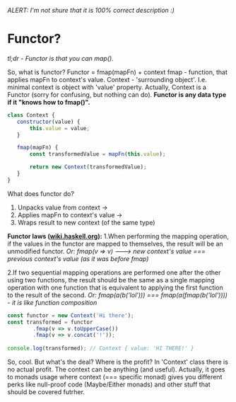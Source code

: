 *ALERT: I'm not shure that it is 100% correct description :)*
# Functor?
*tl;dr - Functor is that you can map().*

So, what is functor?
Functor = fmap(mapFn) + context
fmap - function, that applies mapFn to context's value.
Context - 'surrounding object'. I.e. minimal context is object with 'value' property.
Actually, Context is a Functor (sorry for confusing, but nothing can do).
__Functor is any data type if it "knows how to fmap()".__
 ```javascript
class Context {
    constructor(value) {
        this.value = value;
    }

    fmap(mapFn) {
        const transformedValue = mapFn(this.value);

        return new Context(transformedValue);
    }
}
```

 What does functor do?
 1. Unpacks value from context -> 
 2. Applies mapFn to context's value -> 
 3. Wraps result to new context (of the same type)

__Functor laws ([wiki.haskell.org](https://en.wikibooks.org/wiki/Haskell/The_Functor_class)):__
1.When performing the mapping operation, if the values in the functor are mapped to 
themselves, the result will be an unmodified functor.
*Or: fmap(v => v) ---> new context's value === previous context's value (as it was before fmap)*

2.If two sequential mapping operations are performed one after the other using two functions, the result 
should be the same as a single mapping operation with one function that is equivalent to applying the first
function to the result of the second.
*Or: fmap(a(b('lol'))) === fmap(a(fmap(b('lol')))) - it is like function composition*
```javascript
const functor = new Context('Hi there');
const transformed = functor
        .fmap(v => v.toUpperCase())
        .fmap(v => v.concat('!'));
        
console.log(transformed); // Context { value: 'HI THERE!' }
```
 So, cool. But what's the deal? Where is the profit?
 In 'Context' class there is no actual profit. The context can be anything (and useful).
 Actually, it goes to monads usage where context (=== specific monad) gives you different
 perks like null-proof code (Maybe/Either monads) and other stuff that should be covered futrher.
